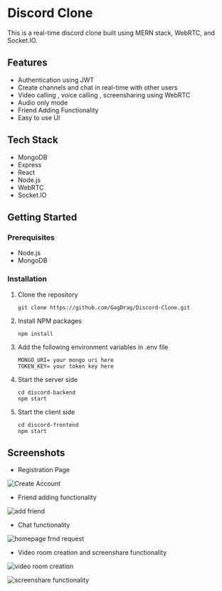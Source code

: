 
# Discord Clone

This is a real-time discord clone built using MERN stack, WebRTC, and Socket.IO. 


## Features


- Authentication using JWT
- Create channels and chat in real-time with other users
- Video calling , voice calling , screensharing using WebRTC
- Audio only mode
- Friend Adding Functionality
- Easy to use UI

## Tech Stack

- MongoDB
- Express
- React
- Node.js
- WebRTC
- Socket.IO

## Getting Started

### Prerequisites

- Node.js
- MongoDB


### Installation

1. Clone the repository
    ```
    git clone https://github.com/GagDrag/Discord-Clone.git
    ```
2. Install NPM packages
    ```
    npm install
    ```
3. Add the following environment variables in .env file

    ```
    MONGO_URI= your mongo uri here 
    TOKEN_KEY= your token key here
    ```
4. Start the server side
    ```
    cd discord-backend
    npm start
    ```
5. Start the client side
    ```
    cd discord-frontend
    npm start
    ```

## Screenshots

- Registration Page

![Create Account](https://user-images.githubusercontent.com/126965816/233789208-127b5968-6f24-4438-a450-47f29338e2c8.png)

- Friend adding functionality

![add friend](https://user-images.githubusercontent.com/126965816/233789287-029339b3-4e2d-4fa6-bfd7-36febc8cc384.png)

- Chat functionality

![homepage frnd request](https://user-images.githubusercontent.com/126965816/233789316-7bc4d50d-ec38-4da1-96f2-0629365f7bbf.png)

- Video room creation and screenshare functionality

![video room creation](https://user-images.githubusercontent.com/126965816/233789377-d03fbb26-a158-429f-9891-846097e87c37.png)

![screenshare functionality](https://user-images.githubusercontent.com/126965816/233789398-37de7dfb-eca5-4f6d-ada0-e12aa95ba86b.png)
